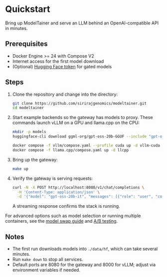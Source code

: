 # Quickstart

Bring up ModelTainer and serve an LLM behind an OpenAI-compatible API in minutes.

## Prerequisites
- Docker Engine \>= 24 with Compose V2
- Internet access for the first model download
- (Optional) [Hugging Face token](https://huggingface.co/settings/tokens) for gated models

## Steps
1. Clone the repository and change into the directory:
   ```bash
   git clone https://github.com/sirirajgenomics/modeltainer.git
   cd modeltainer
   ```
2. Start example backends so the gateway has models to proxy. These commands launch vLLM on a GPU and llama.cpp on the CPU:
   ```bash
   mkdir -p models
   huggingface-cli download ggml-org/gpt-oss-20b-GGUF --include "gpt-oss-20b-mxfp4.gguf" --local-dir models

   docker compose -f vllm/compose.yaml --profile cuda up -d vllm-cuda
   docker compose -f llama.cpp/compose.yaml up -d llcpp
   ```
3. Bring up the gateway:
   ```bash
   make up
   ```
4. Verify the gateway is serving requests:
   ```bash
   curl -N -X POST http://localhost:8080/v1/chat/completions \
     -H 'Content-Type: application/json' \
     -d '{"model": "gpt-oss-20b-it", "messages": [{"role": "user", "content": "Hello"}]}'
   ```
   A streaming response confirms the stack is running.

For advanced options such as model selection or running multiple containers, see the [model swap guide](model-swap.md) and [A/B testing](ab-testing.md).

## Notes
- The first run downloads models into `./data/hf`, which can take several minutes.
- Run `make down` to stop all services.
- Default ports are 8080 for the gateway and 8000 for vLLM; adjust via environment variables if needed.

